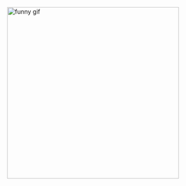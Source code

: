<img src="https://media1.giphy.com/media/v1.Y2lkPTc5MGI3NjExN2l1djNlMDR3bmwzMTEwMndjczFqM21kMXI2ejFta3F6Ymp4NjVlbSZlcD12MV9naWZzX3NlYXJjaCZjdD1n/WPVKBGZYiIdSU/giphy.webp" width="400" alt="funny gif"/>

